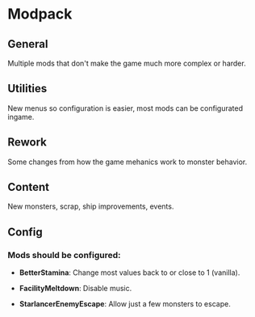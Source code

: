 # Modpack

## General

<p>
Multiple mods that don't make the game much more complex or harder.
</p>

## Utilities
<p>
New menus so configuration is easier, most mods can be configurated ingame.
</p>

## Rework
<p>
Some changes from how the game mehanics work to monster behavior.
</p>

## Content
<p>
New monsters, scrap, ship improvements, events.
</p>

## Config

### Mods should be configured:
<ul>
 <li>
  <p><strong>BetterStamina</strong>: Change most values back to or close to 1 (vanilla).</p>
 </li>
 <li>
  <p><strong>FacilityMeltdown</strong>: Disable music.</p>
 </li>
 <li>
  <p><strong>StarlancerEnemyEscape</strong>: Allow just a few monsters to escape.</p>
 </li>
</ul>

